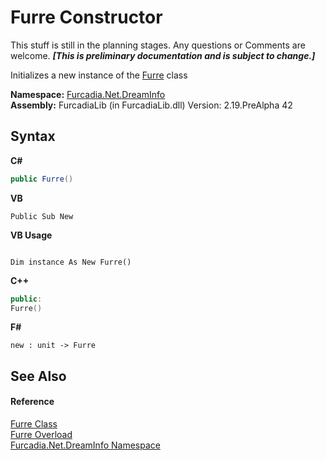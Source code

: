 # Furre Constructor 
This stuff is still in the planning stages. Any questions or Comments are welcome. _**\[This is preliminary documentation and is subject to change.\]**_

Initializes a new instance of the <a href="T_Furcadia_Net_DreamInfo_Furre">Furre</a> class

**Namespace:**&nbsp;<a href="N_Furcadia_Net_DreamInfo">Furcadia.Net.DreamInfo</a><br />**Assembly:**&nbsp;FurcadiaLib (in FurcadiaLib.dll) Version: 2.19.PreAlpha 42

## Syntax

**C#**<br />
``` C#
public Furre()
```

**VB**<br />
``` VB
Public Sub New
```

**VB Usage**<br />
``` VB Usage

Dim instance As New Furre()
```

**C++**<br />
``` C++
public:
Furre()
```

**F#**<br />
``` F#
new : unit -> Furre
```


## See Also


#### Reference
<a href="T_Furcadia_Net_DreamInfo_Furre">Furre Class</a><br /><a href="Overload_Furcadia_Net_DreamInfo_Furre__ctor">Furre Overload</a><br /><a href="N_Furcadia_Net_DreamInfo">Furcadia.Net.DreamInfo Namespace</a><br />